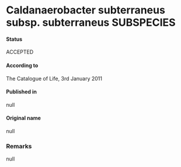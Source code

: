 Caldanaerobacter subterraneus subsp. subterraneus SUBSPECIES
=======

#### Status
ACCEPTED

#### According to
The Catalogue of Life, 3rd January 2011

#### Published in
null

#### Original name
null

### Remarks
null